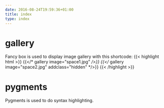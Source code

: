 ```yaml
---
date: 2016-08-24T19:59:36+01:00
title: index
type: index
---
```


# gallery

Fancy box is used to display image gallery with this shortcode:
{{< highlight html >}}
{{</* gallery image="space1.jpg" */>}}
{{</* gallery image="space2.jpg" addclass="hidden" */>}}
{{< /highlight >}}

# pygments

Pygments is used to do syntax highlighting.

